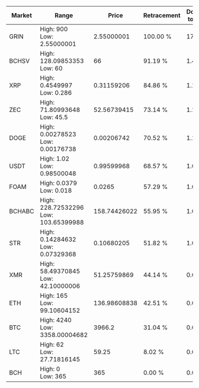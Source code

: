 | Market | Range | Price| Retracement | Doubles to 50% |
| --- | --- | --- | --- | --- |
| GRIN | High: 900<br />Low: 2.55000001 | 2.55000001 | 100.00 % | 176.97 |
| BCHSV | High: 128.09853353<br />Low: 60 | 66 | 91.19 % | 1.42 |
| XRP | High: 0.4549997<br />Low: 0.286 | 0.31159206 | 84.86 % | 1.19 |
| ZEC | High: 71.80993648<br />Low: 45.5 | 52.56739415 | 73.14 % | 1.12 |
| DOGE | High: 0.00278523<br />Low: 0.00176738 | 0.00206742 | 70.52 % | 1.10 |
| USDT | High: 1.02<br />Low: 0.98500048 | 0.99599968 | 68.57 % | 1.01 |
| FOAM | High: 0.0379<br />Low: 0.018 | 0.0265 | 57.29 % | 1.05 |
| BCHABC | High: 228.72532296<br />Low: 103.65399988 | 158.74426022 | 55.95 % | 1.05 |
| STR | High: 0.14284632<br />Low: 0.07329368 | 0.10680205 | 51.82 % | 1.01 |
| XMR | High: 58.49370845<br />Low: 42.10000006 | 51.25759869 | 44.14 % | 0.00 |
| ETH | High: 165<br />Low: 99.10604152 | 136.98608838 | 42.51 % | 0.00 |
| BTC | High: 4240<br />Low: 3358.00004682 | 3966.2 | 31.04 % | 0.00 |
| LTC | High: 62<br />Low: 27.71816145 | 59.25 | 8.02 % | 0.00 |
| BCH | High: 0<br />Low: 365 | 365 | 0.00 % | 0.00 |
